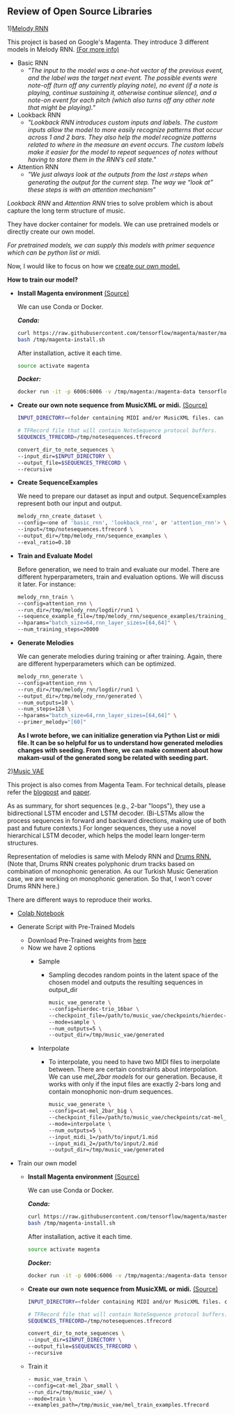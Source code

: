 ## Review of Open Source Libraries

1)[Melody RNN](https://github.com/tensorflow/magenta/tree/master/magenta/models/melody_rnn)

This project is based on Google's Magenta. They introduce 3 different models in Melody RNN. [(For more info)](https://magenta.tensorflow.org/2016/07/15/lookback-rnn-attention-rnn/)
- Basic RNN
  - _"The input to the model was a one-hot vector of the previous event, and the label was the target next event. The possible events were note-off (turn off any currently playing note), no event (if a note is playing, continue sustaining it, otherwise continue silence), and a note-on event for each pitch (which also turns off any other note that might be playing)."_ 
- Lookback RNN
  - _"Lookback RNN introduces custom inputs and labels. The custom inputs allow the model to more easily recognize patterns that occur across 1 and 2 bars. They also help the model recognize patterns related to where in the measure an event occurs. The custom labels make it easier for the model to repeat sequences of notes without having to store them in the RNN’s cell state."_
- Attention RNN
    - _"We just always look at the outputs from the last 𝑛 steps when generating the output for the current step. The way we “look at” these steps is with an attention mechanism"_
  
_Lookback RNN_ and _Attention RNN_ tries to solve problem which is about capture the long term structure of music.

They have docker container for models. We can use pretrained models or directly create our own model. 

_For pretrained models, we can supply this models with primer sequence which can be python list or midi._

Now, I would like to focus on how we [create our own model.](https://github.com/tensorflow/magenta/tree/master/magenta/models/melody_rnn#train-your-own)

**How to train our model?**
- **Install Magenta environment** [(Source)](https://github.com/tensorflow/magenta/blob/master/README.md)
  
    We can use Conda or Docker.

    **_Conda:_**
    ```sh
    curl https://raw.githubusercontent.com/tensorflow/magenta/master/magenta/tools/magenta-install.sh > /tmp/magenta-install.sh
    bash /tmp/magenta-install.sh
    ```
    After installation, active it each time.
    ```sh
    source activate magenta
    ```
    **_Docker:_**
    ```sh
    docker run -it -p 6006:6006 -v /tmp/magenta:/magenta-data tensorflow/magenta
    ```


- **Create our own note sequence from MusicXML or midi.** [(Source)](https://github.com/tensorflow/magenta/blob/master/magenta/scripts/README.md)

    ```sh
    INPUT_DIRECTORY=<folder containing MIDI and/or MusicXML files. can have child folders.>

    # TFRecord file that will contain NoteSequence protocol buffers.
    SEQUENCES_TFRECORD=/tmp/notesequences.tfrecord

    convert_dir_to_note_sequences \
    --input_dir=$INPUT_DIRECTORY \
    --output_file=$SEQUENCES_TFRECORD \
    --recursive
    ```

- **Create SequenceExamples**
  
    We need to prepare our dataset as input and output. SequenceExamples represent both our input and output. 
    ```sh
    melody_rnn_create_dataset \
    --config=<one of 'basic_rnn', 'lookback_rnn', or 'attention_rnn'> \
    --input=/tmp/notesequences.tfrecord \
    --output_dir=/tmp/melody_rnn/sequence_examples \
    --eval_ratio=0.10
    ```
- **Train and Evaluate Model**
    
    Before generation, we need to train and evaluate our model. There are different hyperparameters, train and evaluation options. We will discuss it later. For instance:
    ```sh
    melody_rnn_train \
    --config=attention_rnn \
    --run_dir=/tmp/melody_rnn/logdir/run1 \
    --sequence_example_file=/tmp/melody_rnn/sequence_examples/training_melodies.tfrecord \
    --hparams="batch_size=64,rnn_layer_sizes=[64,64]" \
    --num_training_steps=20000
    ```

- **Generate Melodies**
    
    We can generate melodies during training or after training. Again, there are different hyperparameters which can be optimized.
    ```sh
    melody_rnn_generate \
    --config=attention_rnn \
    --run_dir=/tmp/melody_rnn/logdir/run1 \
    --output_dir=/tmp/melody_rnn/generated \
    --num_outputs=10 \
    --num_steps=128 \
    --hparams="batch_size=64,rnn_layer_sizes=[64,64]" \
    --primer_melody="[60]"
    ```

    **As I wrote before, we can initialize generation via Python List or midi file. It can be so helpful for us to understand how generated melodies changes with seeding. From there, we can make comment about how makam-usul of the generated song be related with seeding part.**

2)[Music VAE](https://github.com/tensorflow/magenta/tree/master/magenta/models/music_vae)

This project is also comes from Magenta Team. For technical details, please refer the [blogpost](https://magenta.tensorflow.org/music-vae) and [paper](https://goo.gl/magenta/musicvae-paper).

As as summary, for short sequences (e.g., 2-bar "loops"), they use a bidirectional LSTM encoder and LSTM decoder. (Bi-LSTMs allow the process sequences in forward and backward directions, making use of both past and future contexts.) For longer sequences, they use a novel hierarchical LSTM decoder, which helps the model learn longer-term structures.

Representation of melodies is same with Melody RNN and [Drums RNN.](https://github.com/tensorflow/magenta/tree/master/magenta/models/drums_rnn) (Note that, Drums RNN creates polyphonic drum tracks based on combination of monophonic generation. As our Turkish Music Generation case, we are working on monophonic generation. So that, I won't cover Drums RNN here.)

There are different ways to reproduce their works.
- [Colab Notebook](https://g.co/magenta/musicvae-colab)
- Generate Script with Pre-Trained Models
  - Download Pre-Trained weights from [here](https://github.com/tensorflow/magenta/tree/master/magenta/models/music_vae#pre-trained-checkpoints)
  - Now we have 2 options
    - Sample
      - Sampling decodes random points in the latent space of the chosen model and outputs the resulting sequences in output_dir
        ```sh
        music_vae_generate \
        --config=hierdec-trio_16bar \
        --checkpoint_file=/path/to/music_vae/checkpoints/hierdec-trio_16bar.tar \
        --mode=sample \
        --num_outputs=5 \
        --output_dir=/tmp/music_vae/generated
         ```
  
    - Interpolate
      - To interpolate, you need to have two MIDI files to inerpolate between. There are certain constraints about interpolation. We can use *mel_2bar models* for our generation. Because, it works with only if the input files are exactly 2-bars long and contain monophonic non-drum sequences.
        ```sh
        music_vae_generate \
        --config=cat-mel_2bar_big \
        --checkpoint_file=/path/to/music_vae/checkpoints/cat-mel_2bar.ckpt \
        --mode=interpolate \
        --num_outputs=5 \
        --input_midi_1=/path/to/input/1.mid
        --input_midi_2=/path/to/input/2.mid
        --output_dir=/tmp/music_vae/generated
        ```
- Train our own model

  - **Install Magenta environment** [(Source)](https://github.com/tensorflow/magenta/blob/master/README.md)
    
      We can use Conda or Docker.

      **_Conda:_**
      ```sh
      curl https://raw.githubusercontent.com/tensorflow/magenta/master/magenta/tools/magenta-install.sh > /tmp/magenta-install.sh
      bash /tmp/magenta-install.sh
      ```
      After installation, active it each time.
      ```sh
      source activate magenta
      ```
      **_Docker:_**
      ```sh
      docker run -it -p 6006:6006 -v /tmp/magenta:/magenta-data tensorflow/magenta
      ```


  - **Create our own note sequence from MusicXML or midi.** [(Source)](https://github.com/tensorflow/magenta/blob/master/magenta/scripts/README.md)

      ```sh
      INPUT_DIRECTORY=<folder containing MIDI and/or MusicXML files. can have child folders.>

      # TFRecord file that will contain NoteSequence protocol buffers.
      SEQUENCES_TFRECORD=/tmp/notesequences.tfrecord

      convert_dir_to_note_sequences \
      --input_dir=$INPUT_DIRECTORY \
      --output_file=$SEQUENCES_TFRECORD \
      --recursive
      ```
  - Train it
    ```sh
    - music_vae_train \
    --config=cat-mel_2bar_small \
    --run_dir=/tmp/music_vae/ \
    --mode=train \
    --examples_path=/tmp/music_vae/mel_train_examples.tfrecord
    ```
   